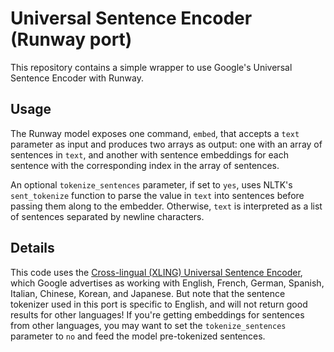 # Universal Sentence Encoder (Runway port)

This repository contains a simple wrapper to use Google's Universal Sentence
Encoder with Runway.

## Usage

The Runway model exposes one command, `embed`, that
accepts a `text` parameter as input and produces two arrays as output: one with
an array of sentences in `text`, and another with sentence embeddings for each
sentence with the corresponding index in the array of sentences.

An optional `tokenize_sentences` parameter, if set to `yes`, uses NLTK's
`sent_tokenize` function to parse the value in `text` into sentences before
passing them along to the embedder. Otherwise, `text` is interpreted as a list
of sentences separated by newline characters.

## Details

This code uses the [Cross-lingual (XLING) Universal Sentence
Encoder](https://tfhub.dev/google/universal-sentence-encoder-xling-many/1),
which Google advertises as working with English, French, German, Spanish,
Italian, Chinese, Korean, and Japanese. But note that the sentence tokenizer
used in this port is specific to English, and will not return good results for
other languages! If you're getting embeddings for sentences from other
languages, you may want to set the `tokenize_sentences` parameter to `no` and
feed the model pre-tokenized sentences.
